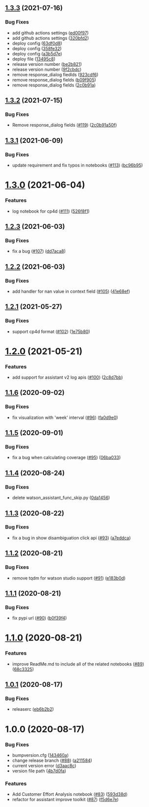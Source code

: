 ## [1.3.3](https://github.com/watson-developer-cloud/assistant-improve-recommendations-notebook/compare/v1.3.2...v1.3.3) (2021-07-16)


### Bug Fixes

* add github actions settings ([ed00f97](https://github.com/watson-developer-cloud/assistant-improve-recommendations-notebook/commit/ed00f9700113e01fc096c20d8a80073b9e185511))
* add github actions settings ([320bfd2](https://github.com/watson-developer-cloud/assistant-improve-recommendations-notebook/commit/320bfd2e915df1655759c97e0c03d31e55c88880))
* deploy config ([63df0d8](https://github.com/watson-developer-cloud/assistant-improve-recommendations-notebook/commit/63df0d8fd12d9898ef0b20b0754b24dcb8a929eb))
* deploy config ([358fe32](https://github.com/watson-developer-cloud/assistant-improve-recommendations-notebook/commit/358fe32dacddf66576111fcabc076a1a188ffc8d))
* deploy config ([a3b5d7e](https://github.com/watson-developer-cloud/assistant-improve-recommendations-notebook/commit/a3b5d7ea4542c9d81a2a748efa2caa5689ce0a0a))
* deploy file ([13495c8](https://github.com/watson-developer-cloud/assistant-improve-recommendations-notebook/commit/13495c890d0e9e3da68180507300419b82b69c12))
* release version number ([be2b821](https://github.com/watson-developer-cloud/assistant-improve-recommendations-notebook/commit/be2b8212cbf95c5ae29edface6857e3387ef4de5))
* release version number ([9f2cbdc](https://github.com/watson-developer-cloud/assistant-improve-recommendations-notebook/commit/9f2cbdc4385899604d22a31c4c5447b342c23730))
* remove response_dialog fiedlds ([923cdf6](https://github.com/watson-developer-cloud/assistant-improve-recommendations-notebook/commit/923cdf654dd25bd6526a2ea8c3a48106c34a2244))
* remove response_dialog fields ([b09f905](https://github.com/watson-developer-cloud/assistant-improve-recommendations-notebook/commit/b09f905bb32979af15b620ca6741c9fb0d7e241c))
* remove response_dialog fields ([2c0b91a](https://github.com/watson-developer-cloud/assistant-improve-recommendations-notebook/commit/2c0b91a50f9c29e8dbec68aebf4eb2c64d4760c3))

## [1.3.2](https://github.com/watson-developer-cloud/assistant-improve-recommendations-notebook/compare/v1.3.1...v1.3.2) (2021-07-15)


### Bug Fixes

* Remove response_dialog fields ([#119](https://github.com/watson-developer-cloud/assistant-improve-recommendations-notebook/pull/119)) ([2c0b91a50f](https://github.com/watson-developer-cloud/assistant-improve-recommendations-notebook/commits/2c0b91a50f9c29e8dbec68aebf4eb2c64d4760c3))

## [1.3.1](https://github.com/watson-developer-cloud/assistant-improve-recommendations-notebook/compare/v1.3.0...v1.3.1) (2021-06-09)


### Bug Fixes

* update requirement and fix typos in notebooks ([#113](https://github.com/watson-developer-cloud/assistant-improve-recommendations-notebook/issues/113)) ([bc96b95](https://github.com/watson-developer-cloud/assistant-improve-recommendations-notebook/commit/bc96b95e4deae6b7b5ad77ba066b5dc936669ab6))

# [1.3.0](https://github.com/watson-developer-cloud/assistant-improve-recommendations-notebook/compare/v1.2.3...v1.3.0) (2021-06-04)


### Features

* log notebook for cp4d ([#111](https://github.com/watson-developer-cloud/assistant-improve-recommendations-notebook/issues/111)) ([526f8f1](https://github.com/watson-developer-cloud/assistant-improve-recommendations-notebook/commit/526f8f1d3bc2a1e1f6bc4404459684073bbdf3e4))

## [1.2.3](https://github.com/watson-developer-cloud/assistant-improve-recommendations-notebook/compare/v1.2.2...v1.2.3) (2021-06-03)


### Bug Fixes

* fix a bug ([#107](https://github.com/watson-developer-cloud/assistant-improve-recommendations-notebook/issues/107)) ([dd7aca8](https://github.com/watson-developer-cloud/assistant-improve-recommendations-notebook/commit/dd7aca876b2f98a2547b87f31181824c4a3fd7f1))

## [1.2.2](https://github.com/watson-developer-cloud/assistant-improve-recommendations-notebook/compare/v1.2.1...v1.2.2) (2021-06-03)


### Bug Fixes

* add handler for nan value in context field ([#105](https://github.com/watson-developer-cloud/assistant-improve-recommendations-notebook/issues/105)) ([41e68ef](https://github.com/watson-developer-cloud/assistant-improve-recommendations-notebook/commit/41e68effbfbb55afb79e9f6daf1725fb92b553bc))

## [1.2.1](https://github.com/watson-developer-cloud/assistant-improve-recommendations-notebook/compare/v1.2.0...v1.2.1) (2021-05-27)


### Bug Fixes

* support cp4d format ([#102](https://github.com/watson-developer-cloud/assistant-improve-recommendations-notebook/issues/102)) ([1e75b80](https://github.com/watson-developer-cloud/assistant-improve-recommendations-notebook/commit/1e75b804a75d3d0745395371405e4d881cf953fa))

# [1.2.0](https://github.com/watson-developer-cloud/assistant-improve-recommendations-notebook/compare/v1.1.6...v1.2.0) (2021-05-21)


### Features

* add support for assistant v2 log apis ([#100](https://github.com/watson-developer-cloud/assistant-improve-recommendations-notebook/issues/100)) ([2c8d7bb](https://github.com/watson-developer-cloud/assistant-improve-recommendations-notebook/commit/2c8d7bb3fab4f4dad4a7ba3849aa3fc2763c803d))

## [1.1.6](https://github.com/watson-developer-cloud/assistant-improve-recommendations-notebook/compare/v1.1.5...v1.1.6) (2020-09-02)


### Bug Fixes

* fix visualization with 'week' interval ([#96](https://github.com/watson-developer-cloud/assistant-improve-recommendations-notebook/issues/96)) ([fa0d9e0](https://github.com/watson-developer-cloud/assistant-improve-recommendations-notebook/commit/fa0d9e0fae5eb7901a9b77b580d41c940451f543))

## [1.1.5](https://github.com/watson-developer-cloud/assistant-improve-recommendations-notebook/compare/v1.1.4...v1.1.5) (2020-09-01)


### Bug Fixes

* fix a bug when calculating coverage ([#95](https://github.com/watson-developer-cloud/assistant-improve-recommendations-notebook/issues/95)) ([06ba033](https://github.com/watson-developer-cloud/assistant-improve-recommendations-notebook/commit/06ba03380c1f309309f3e7cb484d736b7d3df1c3))

## [1.1.4](https://github.com/watson-developer-cloud/assistant-improve-recommendations-notebook/compare/v1.1.3...v1.1.4) (2020-08-24)


### Bug Fixes

* delete watson_assistant_func_skip.py ([0da1456](https://github.com/watson-developer-cloud/assistant-improve-recommendations-notebook/commit/0da145654157796a58a50d6a90348ff6b32478a2))

## [1.1.3](https://github.com/watson-developer-cloud/assistant-improve-recommendations-notebook/compare/v1.1.2...v1.1.3) (2020-08-22)


### Bug Fixes

* fix a bug in show disambiguation click api ([#93](https://github.com/watson-developer-cloud/assistant-improve-recommendations-notebook/issues/93)) ([a7eddca](https://github.com/watson-developer-cloud/assistant-improve-recommendations-notebook/commit/a7eddca0b55f9520e1438a646416937ddfc3458e))

## [1.1.2](https://github.com/watson-developer-cloud/assistant-improve-recommendations-notebook/compare/v1.1.1...v1.1.2) (2020-08-21)


### Bug Fixes

* remove tqdm for watson studio support ([#91](https://github.com/watson-developer-cloud/assistant-improve-recommendations-notebook/issues/91)) ([e183b0d](https://github.com/watson-developer-cloud/assistant-improve-recommendations-notebook/commit/e183b0d36a82660484cb3516d4f34b04ee0897e2))

## [1.1.1](https://github.com/watson-developer-cloud/assistant-improve-recommendations-notebook/compare/v1.1.0...v1.1.1) (2020-08-21)


### Bug Fixes

* fix pypi url ([#90](https://github.com/watson-developer-cloud/assistant-improve-recommendations-notebook/issues/90)) ([b0f39f4](https://github.com/watson-developer-cloud/assistant-improve-recommendations-notebook/commit/b0f39f45341729eba954cfdb387abfddaa91ec0f))

# [1.1.0](https://github.com/watson-developer-cloud/assistant-improve-recommendations-notebook/compare/v1.0.1...v1.1.0) (2020-08-21)


### Features

* improve ReadMe.md to include all of the related notebooks ([#89](https://github.com/watson-developer-cloud/assistant-improve-recommendations-notebook/issues/89)) ([68c3325](https://github.com/watson-developer-cloud/assistant-improve-recommendations-notebook/commit/68c3325ddfc84e5866728360880f4dca5991303e))

## [1.0.1](https://github.com/watson-developer-cloud/assistant-improve-recommendations-notebook/compare/v1.0.0...v1.0.1) (2020-08-17)


### Bug Fixes

* releaserc ([eb6b2b2](https://github.com/watson-developer-cloud/assistant-improve-recommendations-notebook/commit/eb6b2b260ef7bb43aaa3aab5cbb9b992c3f5049d))

# 1.0.0 (2020-08-17)


### Bug Fixes

* bumpversion.cfg ([143460a](https://github.com/watson-developer-cloud/assistant-improve-recommendations-notebook/commit/143460ae166940d041fa674d4e771e1b7e9e2305))
* change release branch ([#88](https://github.com/watson-developer-cloud/assistant-improve-recommendations-notebook/issues/88)) ([a211584](https://github.com/watson-developer-cloud/assistant-improve-recommendations-notebook/commit/a211584dfff38db35e374a03b4835f3ff1d1fea8))
* current version error ([d3aac8c](https://github.com/watson-developer-cloud/assistant-improve-recommendations-notebook/commit/d3aac8c9355822308964a51f79f527ab835ae442))
* version file path ([4b7d0fa](https://github.com/watson-developer-cloud/assistant-improve-recommendations-notebook/commit/4b7d0fa20859c72288945ed9ae9c70ee5756bacd))


### Features

* Add Customer Effort Analysis notebook  ([#83](https://github.com/watson-developer-cloud/assistant-improve-recommendations-notebook/issues/83)) ([593d38d](https://github.com/watson-developer-cloud/assistant-improve-recommendations-notebook/commit/593d38d2ec5595e758e33b96dbc02440ea059bab))
* refactor for assistant improve toolkit ([#87](https://github.com/watson-developer-cloud/assistant-improve-recommendations-notebook/issues/87)) ([f5d6e7e](https://github.com/watson-developer-cloud/assistant-improve-recommendations-notebook/commit/f5d6e7e54661f761f33b20ebfa9e0f8f234c84c2))
